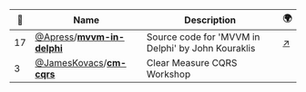 |:star2: | Name | Description | 🌍|
|---|---|---|---|
|17|[@Apress](https://github.com/Apress)/[**mvvm-in-delphi**](https://github.com/Apress/mvvm-in-delphi)|Source code for 'MVVM in Delphi' by John Kouraklis|[:arrow_upper_right:](http://www.apress.com/9781484222133)|
|3|[@JamesKovacs](https://github.com/JamesKovacs)/[**cm-cqrs**](https://github.com/JamesKovacs/cm-cqrs)|Clear Measure CQRS Workshop||

